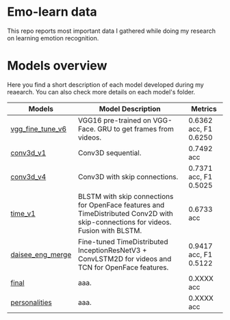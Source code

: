 # Emo-learn data

This repo reports most important data I gathered while doing my research on learning emotion recognition.

# Models overview

Here you find a short description of each model developed during my reaearch. You can also check more details on each model's folder.

| Models | Model Description | Metrics |
| --- | --- | --- |
| [vgg_fine_tune_v6](https://github.com/werlang/emolearn-ml-model/tree/main/vgg_fine_tune_v6) | VGG16 pre-trained on VGG-Face. GRU to get frames from videos. | 0.6362 acc, F1 0.6250 |
| [conv3d_v1](https://github.com/werlang/emolearn-ml-model/tree/main/conv3d_v1) | Conv3D sequential. | 0.7492 acc |
| [conv3d_v4](https://github.com/werlang/emolearn-ml-model/tree/main/conv3d_v4) | Conv3D with skip connections. | 0.7371 acc, F1 0.5025 |
| [time_v1](https://github.com/werlang/emolearn-ml-model/tree/main/time_v1) | BLSTM with skip connections for OpenFace features and TimeDistributed Conv2D with skip-connections for videos. Fusion with BLSTM. | 0.6733 acc |
| [daisee_eng_merge](https://github.com/werlang/emolearn-ml-model/tree/main/daisee_eng_merge) | Fine-tuned TimeDistributed InceptionResNetV3 + ConvLSTM2D for videos and TCN for OpenFace features. | 0.9417 acc, F1 0.5122 |
| [final](https://github.com/werlang/emolearn-ml-model/tree/main/final) | aaa. | 0.XXXX acc |
| [personalities](https://github.com/werlang/emolearn-ml-model/tree/main/personalities) | aaa. | 0.XXXX acc |